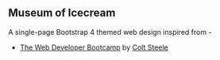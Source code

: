 ## Museum of Icecream
A single-page Bootstrap 4 themed web design inspired from -
- [The Web Developer Bootcamp](https://www.udemy.com/course/the-web-developer-bootcamp/) by [Colt Steele](https://github.com/Colt)
